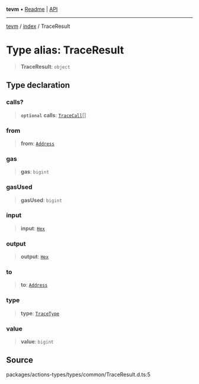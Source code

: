 **tevm** • [Readme](../../README.md) \| [API](../../modules.md)

***

[tevm](../../README.md) / [index](../README.md) / TraceResult

# Type alias: TraceResult

> **TraceResult**: `object`

## Type declaration

### calls?

> **`optional`** **calls**: [`TraceCall`](TraceCall.md)[]

### from

> **from**: [`Address`](../../actions-types/type-aliases/Address.md)

### gas

> **gas**: `bigint`

### gasUsed

> **gasUsed**: `bigint`

### input

> **input**: [`Hex`](../../actions-types/type-aliases/Hex.md)

### output

> **output**: [`Hex`](../../actions-types/type-aliases/Hex.md)

### to

> **to**: [`Address`](../../actions-types/type-aliases/Address.md)

### type

> **type**: [`TraceType`](../../actions-types/type-aliases/TraceType.md)

### value

> **value**: `bigint`

## Source

packages/actions-types/types/common/TraceResult.d.ts:5
